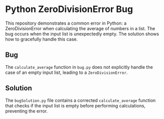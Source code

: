# Python ZeroDivisionError Bug
This repository demonstrates a common error in Python: a ZeroDivisionError when calculating the average of numbers in a list. The bug occurs when the input list is unexpectedly empty.  The solution shows how to gracefully handle this case.

## Bug
The `calculate_average` function in `bug.py` does not explicitly handle the case of an empty input list, leading to a `ZeroDivisionError`. 

## Solution
The `bugSolution.py` file contains a corrected `calculate_average` function that checks if the input list is empty before performing calculations, preventing the error.